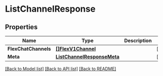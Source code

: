 # ListChannelResponse

## Properties

Name | Type | Description | Notes
------------ | ------------- | ------------- | -------------
**FlexChatChannels** | [**[]FlexV1Channel**](flex.v1.channel.md) |  | [optional] 
**Meta** | [**ListChannelResponseMeta**](ListChannelResponse_meta.md) |  | [optional] 

[[Back to Model list]](../README.md#documentation-for-models) [[Back to API list]](../README.md#documentation-for-api-endpoints) [[Back to README]](../README.md)


